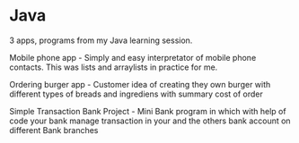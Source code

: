 # Java
  3 apps, programs from my Java learning session. 
  
Mobile phone app - Simply and easy interpretator of mobile phone contacts. This was lists and arraylists in practice for me.

Ordering burger app - Customer idea of creating they own burger with different types of breads and ingrediens with summary cost of order

Simple Transaction Bank Project - Mini Bank program in which with help of code your bank manage transaction in your and the others bank account on different Bank branches
